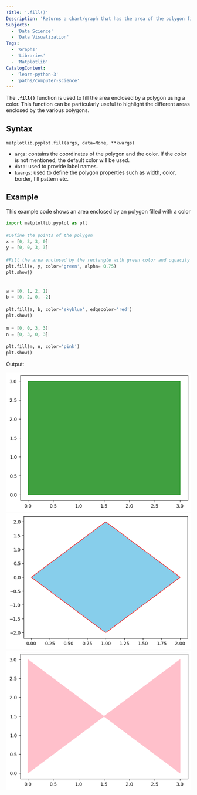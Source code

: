 ```yaml
---
Title: '.fill()'
Description: 'Returns a chart/graph that has the area of the polygon filled.'
Subjects:
  - 'Data Science'
  - 'Data Visualization'
Tags:
  - 'Graphs'
  - 'Libraries'
  - 'Matplotlib'
CatalogContent:
  - 'learn-python-3'
  - 'paths/computer-science'
---
```


The **`.fill()`** function is used to fill the area enclosed by a polygon using a color. This function can be particularly useful to highlight the different areas enclosed by the various polygons.

## Syntax

```pseudo
matplotlib.pyplot.fill(args, data=None, **kwargs)
```

- `args`: contains the coordinates of the polygon and the color. If the color is not mentioned, the default color will be used.
- `data`: used to provide label names.
- `kwargs`: used to define the polygon properties such as width, color, border, fill pattern etc.

## Example

This example code shows an area enclosed by an polygon filled with a color

```py
import matplotlib.pyplot as plt

#Define the points of the polygon
x = [0, 3, 3, 0]
y = [0, 0, 3, 3]

#Fill the area enclosed by the rectangle with green color and oquacity of 0.75
plt.fill(x, y, color='green', alpha= 0.75)
plt.show()


a = [0, 1, 2, 1]
b = [0, 2, 0, -2]

plt.fill(a, b, color='skyblue', edgecolor='red')
plt.show()

m = [0, 0, 3, 3]
n = [0, 3, 0, 3]

plt.fill(m, n, color='pink')
plt.show()
```

Output:

![Output of the first matplotlib.pyplot.fill() method example](https://raw.githubusercontent.com/Codecademy/docs/main/media/first-pyplot-fill.png)
![Output of the second matplotlib.pyplot.fill() method example](https://raw.githubusercontent.com/Codecademy/docs/main/media/second-pyplot-fill.png)
![Output of the third matplotlib.pyplot.fill() method example](https://raw.githubusercontent.com/Codecademy/docs/main/media/third-pyplot-fill.png)
